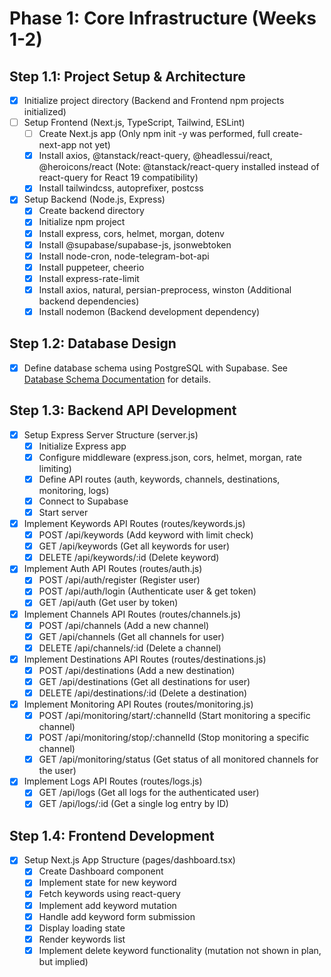 # Phase 1: Core Infrastructure (Weeks 1-2)

## Step 1.1: Project Setup & Architecture
- [x] Initialize project directory (Backend and Frontend npm projects initialized)
- [ ] Setup Frontend (Next.js, TypeScript, Tailwind, ESLint)
  - [ ] Create Next.js app (Only npm init -y was performed, full create-next-app not yet)
  - [x] Install axios, @tanstack/react-query, @headlessui/react, @heroicons/react (Note: @tanstack/react-query installed instead of react-query for React 19 compatibility)
  - [x] Install tailwindcss, autoprefixer, postcss
- [x] Setup Backend (Node.js, Express)
  - [x] Create backend directory
  - [x] Initialize npm project
  - [x] Install express, cors, helmet, morgan, dotenv
  - [x] Install @supabase/supabase-js, jsonwebtoken
  - [x] Install node-cron, node-telegram-bot-api
  - [x] Install puppeteer, cheerio
  - [x] Install express-rate-limit
  - [x] Install axios, natural, persian-preprocess, winston (Additional backend dependencies)
  - [x] Install nodemon (Backend development dependency)

## Step 1.2: Database Design
- [x] Define database schema using PostgreSQL with Supabase. See [Database Schema Documentation](./database_schema.md) for details.

## Step 1.3: Backend API Development
- [x] Setup Express Server Structure (server.js)
  - [x] Initialize Express app
  - [x] Configure middleware (express.json, cors, helmet, morgan, rate limiting)
  - [x] Define API routes (auth, keywords, channels, destinations, monitoring, logs)
  - [x] Connect to Supabase
  - [x] Start server
- [x] Implement Keywords API Routes (routes/keywords.js)
  - [x] POST /api/keywords (Add keyword with limit check)
  - [x] GET /api/keywords (Get all keywords for user)
  - [x] DELETE /api/keywords/:id (Delete keyword)
- [x] Implement Auth API Routes (routes/auth.js)
  - [x] POST /api/auth/register (Register user)
  - [x] POST /api/auth/login (Authenticate user & get token)
  - [x] GET /api/auth (Get user by token)
- [x] Implement Channels API Routes (routes/channels.js)
  - [x] POST /api/channels (Add a new channel)
  - [x] GET /api/channels (Get all channels for user)
  - [x] DELETE /api/channels/:id (Delete a channel)
- [x] Implement Destinations API Routes (routes/destinations.js)
  - [x] POST /api/destinations (Add a new destination)
  - [x] GET /api/destinations (Get all destinations for user)
  - [x] DELETE /api/destinations/:id (Delete a destination)
- [x] Implement Monitoring API Routes (routes/monitoring.js)
  - [x] POST /api/monitoring/start/:channelId (Start monitoring a specific channel)
  - [x] POST /api/monitoring/stop/:channelId (Stop monitoring a specific channel)
  - [x] GET /api/monitoring/status (Get status of all monitored channels for the user)
- [x] Implement Logs API Routes (routes/logs.js)
  - [x] GET /api/logs (Get all logs for the authenticated user)
  - [x] GET /api/logs/:id (Get a single log entry by ID)

## Step 1.4: Frontend Development
- [x] Setup Next.js App Structure (pages/dashboard.tsx)
  - [x] Create Dashboard component
  - [x] Implement state for new keyword
  - [x] Fetch keywords using react-query
  - [x] Implement add keyword mutation
  - [x] Handle add keyword form submission
  - [x] Display loading state
  - [x] Render keywords list
  - [x] Implement delete keyword functionality (mutation not shown in plan, but implied)
